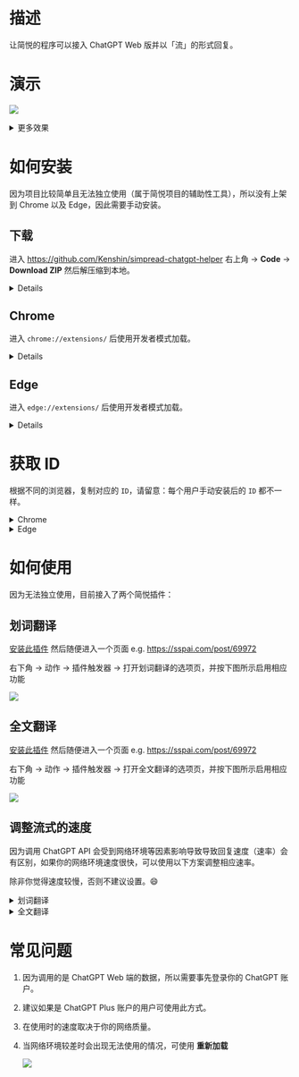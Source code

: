 # 描述

让简悦的程序可以接入 ChatGPT Web 版并以「流」的形式回复。

# 演示

![](https://github.com/Kenshin/simpread/assets/81074/04f647ba-bd67-471c-84ad-ad71929b8e19)

<details><summary>更多效果</summary>
  <img src="https://github.com/Kenshin/simpread/assets/81074/2505c50d-4c04-4c62-96a5-979464846579"/>
</details>

# 如何安装

因为项目比较简单且无法独立使用（属于简悦项目的辅助性工具），所以没有上架到 Chrome 以及 Edge，因此需要手动安装。

## 下载

进入 https://github.com/Kenshin/simpread-chatgpt-helper 右上角 → **Code** → **Download ZIP** 然后解压缩到本地。

<details>
  <img src="https://github.com/Kenshin/simpread/assets/81074/3d11bb66-82b5-4242-8d6b-be519891bd04">
</details>

## Chrome

进入 `chrome://extensions/` 后使用开发者模式加载。

<details>
  <img src="https://github.com/Kenshin/simpread/assets/81074/32a8c9ca-0dce-4af9-bf41-079cdbb91bae">
</details>

## Edge

进入 `edge://extensions/` 后使用开发者模式加载。

<details>
  <img src="https://github.com/Kenshin/simpread/assets/81074/82939d47-e442-477d-98ed-1a74cc9eb702">
</details>

# 获取 ID

根据不同的浏览器，复制对应的 `ID`，请留意：每个用户手动安装后的 `ID` 都不一样。

<details><summary>Chrome</summary>
  进入 <code>chrome://extensions/</code><br>
  <img src="https://github.com/Kenshin/simpread/assets/81074/6e5c4cc5-3aa7-4eb8-a26c-ce8695dbb5bc"/>
</details>

<details><summary>Edge</summary>
  进入 <code>edge://extensions/</code><br>
  <img src="https://github.com/Kenshin/simpread/assets/81074/762bc1cc-64a2-482e-b12e-e7b96437946b"/>
</details>

# 如何使用

因为无法独立使用，目前接入了两个简悦插件：

## 划词翻译

[安装此插件](https://simpread.ksria.cn/plugins/details/ohnTKVHz4a) 然后随便进入一个页面 e.g. https://sspai.com/post/69972

右下角 → 动作 → 插件触发器 → 打开划词翻译的选项页，并按下图所示启用相应功能

![](https://github.com/Kenshin/simpread/assets/81074/15ddcbd1-f1b0-4be3-b6af-eed75add2136)

## 全文翻译

[安装此插件](https://simpread.ksria.cn/plugins/details/Y7JxbP7B4H) 然后随便进入一个页面 e.g. https://sspai.com/post/69972

右下角 → 动作 → 插件触发器 → 打开全文翻译的选项页，并按下图所示启用相应功能

![](https://github.com/Kenshin/simpread/assets/81074/26bd9d90-8d2e-480c-a186-cd0b4bb07767)

## 调整流式的速度

因为调用 ChatGPT API 会受到网络环境等因素影响导致导致回复速度（速率）会有区别，如果你的网络环境速度很快，可以使用以下方案调整相应速率。

除非你觉得速度较慢，否则不建议设置。😄

<details><summary>划词翻译</summary>
  <img src="https://github.com/Kenshin/simpread/assets/81074/1ad0b1e3-6ca6-4917-a64f-97fe9e910774"/>
</details>

<details><summary>全文翻译</summary>
  <img src="https://github.com/Kenshin/simpread/assets/81074/646db0a9-f6b1-4995-91e7-a0e9f62b913a"/>
</details>

# 常见问题

1. 因为调用的是 ChatGPT Web 端的数据，所以需要事先登录你的 ChatGPT 账户。

2. 建议如果是 ChatGPT Plus 账户的用户可使用此方式。

3. 在使用时的速度取决于你的网络质量。

4. 当网络环境较差时会出现无法使用的情况，可使用 **重新加载**

   ![](https://github.com/Kenshin/simpread/assets/81074/5fec9796-c864-46f6-86c2-1d932f21ab2a)